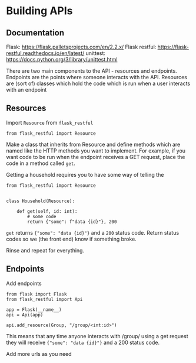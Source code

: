 # Building APIs

## Documentation
Flask:  https://flask.palletsprojects.com/en/2.2.x/
Flask restful: https://flask-restful.readthedocs.io/en/latest/
unittest: https://docs.python.org/3/library/unittest.html


There are two main components to the API - resources and endpoints. Endpoints are the points where someone interacts
with the API. Resources are (sort of) classes which hold the code which is run when a user interacts with an endpoint



## Resources


Import `Resource` from `flask_restful` 
```python3 
from flask_restful import Resource 
```

Make a class that inherits from Resource and define methods which are named like the HTTP methods you want to implement.
For example, if you want code to be run when the endpoint receives a GET request, place the code in a method called `get`.

Getting a household requires you to have some way of telling the 


```python3
from flask_restful import Resource


class Household(Resource):
    
    def get(self, id: int):
        # some code
        return {"some": f"data {id}"}, 200
```

`get` returns `{"some": "data {id}"}` and a `200` status code. Return status codes so we (the front end) know if something
broke. 

Rinse and repeat for everything.

## Endpoints

Add endpoints 
```python3
from flask import Flask
from flask_restful import Api

app = Flask(__name__)
api = Api(app)

api.add_resource(Group, "/group/<int:id>")
```

This means that any time anyone interacts with /group/<id> using a get request they will receive  `{"some": "data {id}"}`
and a 200 status code.

Add more urls as you need